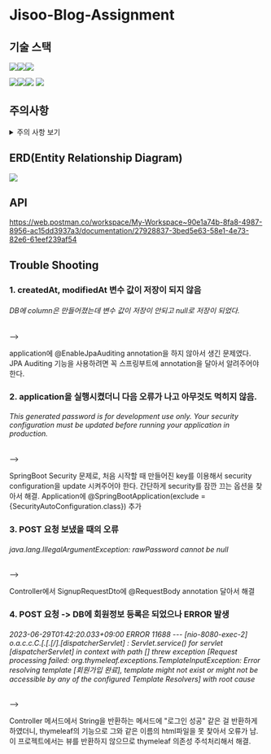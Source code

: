 # Jisoo-Blog-Assignment

## 기술 스택

<img src="https://img.shields.io/badge/java-007396?style=for-the-badge&logo=OpenJDK&logoColor=white"><img src="https://img.shields.io/badge/spring-6DB33F?style=for-the-badge&logo=spring&logoColor=white"><img src="https://img.shields.io/badge/gradle-02303A?style=for-the-badge&logo=gradle&logoColor=white">
<br>

<img src="https://img.shields.io/badge/IntelliJ IDEA-000000?style=for-the-badge&logo=IntelliJ IDEA&logoColor=white"><img src="https://img.shields.io/badge/github-181717?style=for-the-badge&logo=github&logoColor=white"><img src="https://img.shields.io/badge/git-F05032?style=for-the-badge&logo=git&logoColor=white">
<img src="https://img.shields.io/badge/Slack-4A154B?style=for-the-badge&logo=Slack&logoColor=white">

## 주의사항

<details>
<summary>주의 사항 보기</summary>

1. 회원 가입 API
    - username, password를 Client에서 전달받기
    - username은  `최소 4자 이상, 10자 이하이며 알파벳 소문자(a~z), 숫자(0~9)`로 구성되어야 한다.
    - password는  `최소 8자 이상, 15자 이하이며 알파벳 대소문자(a~z, A~Z), 숫자(0~9)`로 구성되어야 한다.
    - DB에 중복된 username이 없다면 회원을 저장하고 Client 로 성공했다는 메시지, 상태코드 반환하기


2. 로그인 API
    - username, password를 Client에서 전달받기
    - DB에서 username을 사용하여 저장된 회원의 유무를 확인하고 있다면 password 비교하기
    - 로그인 성공 시, 로그인에 성공한 유저의 정보와 JWT를 활용하여 토큰을 발급하고,
      발급한 토큰을 Header에 추가하고 성공했다는 메시지, 상태코드 와 함께 Client에 반환하기


3. 전체 게시글 목록 조회 API
    - 제목, 작성자명(username), 작성 내용, 작성 날짜를 조회하기
    - 작성 날짜 기준 내림차순으로 정렬하기


4. 게시글 작성 API
    - 토큰을 검사하여, 유효한 토큰일 경우에만 게시글 작성 가능
    - 제목, 작성 내용을 저장하고
    - 저장된 게시글을 Client 로 반환하기(username은 로그인 된 사용자)


5. 선택한 게시글 조회 API
    - 선택한 게시글의 제목, 작성자명(username), 작성 날짜, 작성 내용을 조회하기
      (검색 기능이 아닙니다. 간단한 게시글 조회만 구현해주세요.)


6. 선택한 게시글 수정 API
    - 토큰을 검사한 후, 유효한 토큰이면서 해당 사용자가 작성한 게시글만 수정 가능
    - 제목, 작성 내용을 수정하고 수정된 게시글을 Client 로 반환하기


7. 선택한 게시글 삭제 API
    - 토큰을 검사한 후, 유효한 토큰이면서 해당 사용자가 작성한 게시글만 삭제 가능
    - 선택한 게시글을 삭제하고 Client 로 성공했다는 메시지, 상태코드 반환하기

</details>

## ERD(Entity Relationship Diagram)

<img src="https://github.com/JisooPyo/Spring-Blog-Assignment/assets/130378232/c898551d-184d-43f3-a92b-c72cd5c25120"></img>

## API

https://web.postman.co/workspace/My-Workspace~90e1a74b-8fa8-4987-8956-ac15dd3937a3/documentation/27928837-3bed5e63-58e1-4e73-82e6-61eef239af54

## Trouble Shooting

### 1. createdAt, modifiedAt 변수 값이 저장이 되지 않음

###### DB에 column은 만들어졌는데 변수 값이 저장이 안되고 null로 저장이 되었다.

-->

application에 @EnableJpaAuditing annotation을 하지 않아서 생긴 문제였다.
JPA Auditing 기능을 사용하려면 꼭 스프링부트에 annotation을 달아서 알려주어야 한다.

### 2. application을 실행시켰더니 다음 오류가 나고 아무것도 먹히지 않음.

###### This generated password is for development use only. Your security configuration must be updated before running your application in production.

-->

SpringBoot Security 문제로, 처음 시작할 때 만들어진 key를 이용해서 security configuration을 update 시켜주어야 한다.
간단하게 security를 잠깐 끄는 옵션을 찾아서 해결.
Application에 @SpringBootApplication(exclude = {SecurityAutoConfiguration.class}) 추가

### 3. POST 요청 보냈을 때의 오류

###### java.lang.IllegalArgumentException: rawPassword cannot be null

-->

Controller에서 SignupRequestDto에 @RequestBody annotation 달아서 해결

### 4. POST 요청 -> DB에 회원정보 등록은 되었으나 ERROR 발생

###### 2023-06-29T01:42:20.033+09:00 ERROR 11688 --- [nio-8080-exec-2] o.a.c.c.C.[.[.[/].[dispatcherServlet]    : Servlet.service() for servlet [dispatcherServlet] in context with path [] threw exception [Request processing failed: org.thymeleaf.exceptions.TemplateInputException: Error resolving template [회원가입 완료], template might not exist or might not be accessible by any of the configured Template Resolvers] with root cause

-->

Controller 메서드에서 String을 반환하는 메서드에 "로그인 성공" 같은 걸 반환하게 하였더니, thymeleaf의 기능으로 그와 같은 이름의 html파일을 못 찾아서 오류가 남. 이 프로젝트에서는 뷰를 반환하지 않으므로 thymeleaf 의존성 주석처리해서 해결.

